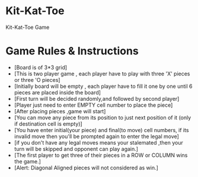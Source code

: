 # Kit-Kat-Toe
Kit-Kat-Toe Game
# Game Rules & Instructions
- [Board is of 3*3 grid]
- [This is two player game , each player have to play with three 'X' pieces or three  'O pieces]
- [Initially board will be empty , each player have to fill it one by one until 6 pieces are placed inside the board]
- [First turn will be decided randomly,and followed by second player]
- [Player just need to enter EMPTY cell number to place the piece]
- [After placing pieces ,game will start]
- [You can move any piece from its position to just next position of it (only if destination cell is empty)]
- [You have enter initial(your piece) and final(to move) cell numbers, if its invalid move then you'll be prompted again to enter the legal move]
- [if you don't have any legal moves means your stalemated ,then your turn will be skipped and opponent can play again.]
- [The first player to get three of their pieces in a ROW or COLUMN wins the game.]
- [Alert: Diagonal Aligned pieces will not considered as win.]  
